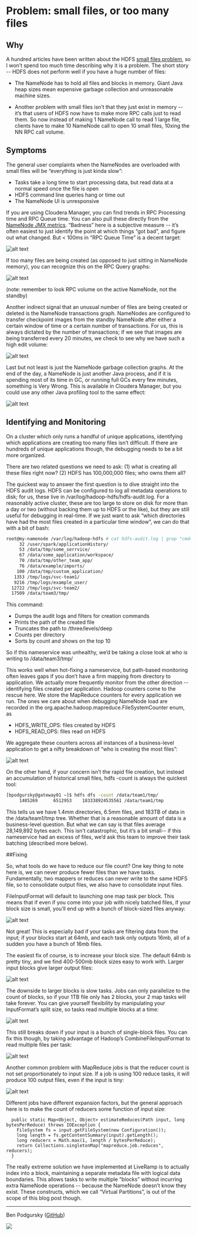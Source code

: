 # Problem: small files, or too many files

## Why

A hundred articles have been written about the HDFS [small files problem](https://blog.cloudera.com/blog/2009/02/the-small-files-problem/), so I won’t spend too much time describing why it is a problem.  The short story -- HDFS does not perform well if you have a huge number of files:

- The NameNode has to hold all files and blocks in memory.  Giant Java heap sizes mean expensive garbage collection and unreasonable machine sizes.

- Another problem with small files isn’t that they just exist in memory -- it’s that users of HDFS now have to make more RPC calls just to read them.  So now instead of making 1 NameNode call to read 1 large file, clients have to make 10 NameNode call to open 10 small files, 10xing the NN RPC call volume.
 
## Symptoms

The general user complaints when the NameNodes are overloaded with small files will be “everything is just kinda slow”:

- Tasks take a long time to start processing data, but read data at a normal speed once the file is open
- HDFS command line queries hang or time out
- The NameNode UI is unresponsive 

If you are using Cloudera Manager, you can find trends in RPC Processing time and RPC Queue time.  You can also pull these directly from the [NameNode JMX metrics](https://cwiki.apache.org/confluence/display/EAG/Hadoop+JMX+Monitoring+and+Alerting#HadoopJMXMonitoringandAlerting-NameNodeMetrics).  “Badness” here is a subjective measure -- it’s often easiest to just identify the point at which things “got bad”, and figure out what changed.  But < 100ms in “RPC Queue Time” is a decent target:

![alt text](images/nn_rpc_queue.png)

If too many files are being created (as opposed to just sitting in NameNode memory), you can recognize this on the RPC Query graphs:        

![alt text](images/nn_rpc_workload.png)

(note:  remember to look RPC volume on the active NameNode, not the standby)

Another indirect signal that an unusual number of files are being created or deleted is the NameNode transactions graph.  NameNodes are configured to transfer checkpoint images from the standby NameNode after either a certain window of time or a certain number of transactions.  For us, this is always dictated by the number of transactions; if we see that images are being transferred every 20 minutes, we check to see why we have such a high edit volume:

![alt text](images/nn_transactions.png)

Last but not least is just the NameNode garbage collection graphs.  At the end of the day, a NameNode is just another Java process, and if it is spending most of its time in GC, or running full GCs every few minutes, something is Very Wrong.  This is available in Cloudera Manager, but you could use any other Java profiling tool to the same effect:

![alt text](images/nn_jvm_heap.png)

## Identifying and Monitoring

On a cluster which only runs a handful of unique applications, identifying which applications are creating too many files isn’t difficult.  If there are hundreds of unique applications though, the debugging needs to be a bit more organized.

There are two related questions we need to ask: (1) what is creating all these files right now? (2) HDFS has 100,000,000 files; who owns them all?

The quickest way to answer the first question is to dive straight into the HDFS audit logs.  HDFS can be configured to log all metadata operations to disk; for us, these live in /var/log/hadoop-hdfs/hdfs-audit.log.  For a reasonably active cluster, these are too large to store on disk for more than a day or two (without backing them up to HDFS or the like), but they are still useful for debugging in real-time.  If we just want to ask “which directories have had the most files created in a particular time window”, we can do that with a bit of bash:

```bash
root@my-namenode /var/log/hadoop-hdfs # cat hdfs-audit.log | grep "cmd=create" | awk -F $'\t' '{print $5}' | awk -F/ '{print "/"$2"/"$3"/"$4"/"}' | sort | uniq -c | sort -n | tail -10
     32 /user/spark/applicationHistory/
     53 /data/tmp/some_serrvice/
     67 /data/some_application/workspace/
     70 /data/tmp/other_team_app/
     76 /data/example/imports/
    100 /data/tmp/custom_application/
   1353 /tmp/logs/svc-team1/
   9216 /tmp/logs/example_user/
  12722 /tmp/logs/svc-team2/
  17509 /data/team3/tmp/
```

This command:

- Dumps the audit logs and filters for creation commands
- Prints the path of the created file
- Truncates the path to /three/levels/deep
- Counts per directory
- Sorts by count and shows on the top 10

So if this nameservice was unhealthy, we’d be taking a close look at who is writing to /data/team3/tmp/


This works well when hot-fixing a nameservice, but path-based monitoring often leaves gaps if you don’t have a firm mapping from directory to application.  We actually more frequently monitor from the other direction -- identifying files created per application.  Hadoop counters come to the rescue here.  We store the MapReduce counters for every application we run.  The ones we care about when debugging NameNode load are recorded in the org.apache.hadoop.mapreduce.FileSystemCounter enum, as


- HDFS_WRITE_OPS: files created by HDFS
- HDFS_READ_OPS: files read on HDFS

We aggregate these counters across all instances of a business-level application to get a nifty breakdown of “who is creating the most files”:

![alt text](images/file_creates.png)

On the other hand, if your concern isn’t the rapid file creation, but instead an accumulation of historical small files, hdfs -count is always the quickest tool:


```bash
[bpodgursky@gateway01 ~]$ hdfs dfs -count /data/team1/tmp/
     1485269      6512953    183338924535561 /data/team1/tmp
```

This tells us we have 1.4mm directories, 6.5mm files, and 183TB of data in the /data/team1/tmp tree.  Whether that is a reasonable amount of data is a business-level question.  But what we can say is that files average 28,149,892 bytes each.  This isn’t catastrophic, but it’s a bit small-- if this nameservice had an excess of files, we’d ask this team to improve their task batching (described more below).


##Fixing

So, what tools do we have to reduce our file count?  One key thing to note here is, we can never produce fewer files than we have tasks.  Fundamentally, two mappers or reduces can never write to the same HDFS file, so to consolidate output files, we also have to consolidate input files.


FileInputFormat will default to launching one map task per block.  This means that if even if you come into your job with nicely batched files, if your block size is small, you’ll end up with a bunch of block-sized files anyway:

![alt text](images/blocks_normal.png)

Not great!  This is especially bad if your tasks are filtering data from the input; if your blocks start at 64mb, and each task only outputs 16mb, all of a sudden you have a bunch of 16mb files.


The easiest fix of course, is to increase your block size.  The default 64mb is pretty tiny, and we find 400-500mb block sizes easy to work with.  Larger input blocks give larger output files:

![alt text](images/blocks_large.png)

The downside to larger blocks is slow tasks.  Jobs can only parallelize to the count of blocks, so if your 1TB file only has 2 blocks, your 2 map tasks will take forever.   You can give yourself flexibility by manipulating your InputFormat’s split size, so tasks read multiple blocks at a time:

![alt text](images/blocks_multi.png)

This still breaks down if your input is a bunch of single-block files.  You can fix this though, by taking advantage of Hadoop’s CombineFileInputFormat to read multiple files per task:

![alt text](images/blocks_combine.png)

Another common problem with MapReduce jobs is that the reducer count is not set proportionately to input size.  If a job is using 100 reduce tasks, it will produce 100 output files, even if the input is tiny:

![alt text](images/block_reducers.png)

Different jobs have different expansion factors, but the general approach here is to make the count of reducers some function of input size:


```
  public static Map<Object, Object> estimateReduces(Path input, long bytesPerReduce) throws IOException {
    FileSystem fs = input.getFileSystem(new Configuration());
    long length = fs.getContentSummary(input).getLength();
    long reducers = Math.max(1, length / bytesPerReduce);
    return Collections.singletonMap("mapreduce.job.reduces", reducers);
  }

```

The really extreme solution we have implemented at LiveRamp is to actually index into a block, maintaining a separate metadata file with logical data boundaries.  This allows tasks to write multiple “blocks” without incurring extra NameNode operations -- because the NameNode doesn’t know they exist.  These constructs, which we call “Virtual Partitions”, is out of the scope of this blog post though.

-----
Ben Podgursky ([GitHub](https://github.com/bpodgursky/))

![](https://s.gravatar.com/avatar/3a8d5632b6f9b74095e7867412f0a808?s=80&r=x)